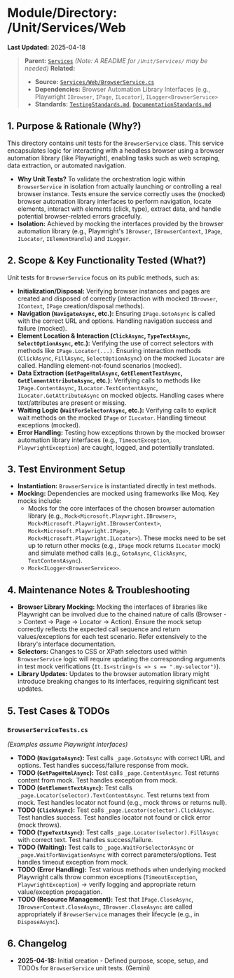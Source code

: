 # Module/Directory: /Unit/Services/Web

**Last Updated:** 2025-04-18

> **Parent:** [`Services`](../README.md)
> *(Note: A README for `/Unit/Services/` may be needed)*
> **Related:**
> * **Source:** [`Services/Web/BrowserService.cs`](../../../../api-server/Services/Web/BrowserService.cs)
> * **Dependencies:** Browser Automation Library Interfaces (e.g., Playwright `IBrowser`, `IPage`, `ILocator`), `ILogger<BrowserService>`
> * **Standards:** [`TestingStandards.md`](../../../../Docs/Development/TestingStandards.md), [`DocumentationStandards.md`](../../../../Docs/Development/DocumentationStandards.md)

## 1. Purpose & Rationale (Why?)

This directory contains unit tests for the `BrowserService` class. This service encapsulates logic for interacting with a headless browser using a browser automation library (like Playwright), enabling tasks such as web scraping, data extraction, or automated navigation.

* **Why Unit Tests?** To validate the orchestration logic within `BrowserService` in isolation from actually launching or controlling a real browser instance. Tests ensure the service correctly uses the (mocked) browser automation library interfaces to perform navigation, locate elements, interact with elements (click, type), extract data, and handle potential browser-related errors gracefully.
* **Isolation:** Achieved by mocking the interfaces provided by the browser automation library (e.g., Playwright's `IBrowser`, `IBrowserContext`, `IPage`, `ILocator`, `IElementHandle`) and `ILogger`.

## 2. Scope & Key Functionality Tested (What?)

Unit tests for `BrowserService` focus on its public methods, such as:

* **Initialization/Disposal:** Verifying browser instances and pages are created and disposed of correctly (interaction with mocked `IBrowser`, `IContext`, `IPage` creation/disposal methods).
* **Navigation (`NavigateAsync`, etc.):** Ensuring `IPage.GotoAsync` is called with the correct URL and options. Handling navigation success and failure (mocked).
* **Element Location & Interaction (`ClickAsync`, `TypeTextAsync`, `SelectOptionAsync`, etc.):** Verifying the use of correct selectors with methods like `IPage.Locator(...)`. Ensuring interaction methods (`ClickAsync`, `FillAsync`, `SelectOptionAsync`) on the mocked `ILocator` are called. Handling element-not-found scenarios (mocked).
* **Data Extraction (`GetPageHtmlAsync`, `GetElementTextAsync`, `GetElementAttributeAsync`, etc.):** Verifying calls to methods like `IPage.ContentAsync`, `ILocator.TextContentAsync`, `ILocator.GetAttributeAsync` on mocked objects. Handling cases where text/attributes are present or missing.
* **Waiting Logic (`WaitForSelectorAsync`, etc.):** Verifying calls to explicit wait methods on the mocked `IPage` or `ILocator`. Handling timeout exceptions (mocked).
* **Error Handling:** Testing how exceptions thrown by the mocked browser automation library interfaces (e.g., `TimeoutException`, `PlaywrightException`) are caught, logged, and potentially translated.

## 3. Test Environment Setup

* **Instantiation:** `BrowserService` is instantiated directly in test methods.
* **Mocking:** Dependencies are mocked using frameworks like Moq. Key mocks include:
    * Mocks for the core interfaces of the chosen browser automation library (e.g., `Mock<Microsoft.Playwright.IBrowser>`, `Mock<Microsoft.Playwright.IBrowserContext>`, `Mock<Microsoft.Playwright.IPage>`, `Mock<Microsoft.Playwright.ILocator>`). These mocks need to be set up to return other mocks (e.g., `IPage` mock returns `ILocator` mock) and simulate method calls (e.g., `GotoAsync`, `ClickAsync`, `TextContentAsync`).
    * `Mock<ILogger<BrowserService>>`.

## 4. Maintenance Notes & Troubleshooting

* **Browser Library Mocking:** Mocking the interfaces of libraries like Playwright can be involved due to the chained nature of calls (Browser -> Context -> Page -> Locator -> Action). Ensure the mock setup correctly reflects the expected call sequence and return values/exceptions for each test scenario. Refer extensively to the library's interface documentation.
* **Selectors:** Changes to CSS or XPath selectors used within `BrowserService` logic will require updating the corresponding arguments in test mock verifications (`It.Is<string>(s => s == ".my-selector")`).
* **Library Updates:** Updates to the browser automation library might introduce breaking changes to its interfaces, requiring significant test updates.

## 5. Test Cases & TODOs

### `BrowserServiceTests.cs`
*(Examples assume Playwright interfaces)*

* **TODO (`NavigateAsync`):** Test calls `_page.GotoAsync` with correct URL and options. Test handles success/failure response from mock.
* **TODO (`GetPageHtmlAsync`):** Test calls `_page.ContentAsync`. Test returns content from mock. Test handles exception from mock.
* **TODO (`GetElementTextAsync`):** Test calls `_page.Locator(selector).TextContentAsync`. Test returns text from mock. Test handles locator not found (e.g., mock throws or returns null).
* **TODO (`ClickAsync`):** Test calls `_page.Locator(selector).ClickAsync`. Test handles success. Test handles locator not found or click error (mock throws).
* **TODO (`TypeTextAsync`):** Test calls `_page.Locator(selector).FillAsync` with correct text. Test handles success/failure.
* **TODO (Waiting):** Test calls to `_page.WaitForSelectorAsync` or `_page.WaitForNavigationAsync` with correct parameters/options. Test handles timeout exception from mock.
* **TODO (Error Handling):** Test various methods when underlying mocked Playwright calls throw common exceptions (`TimeoutException`, `PlaywrightException`) -> verify logging and appropriate return value/exception propagation.
* **TODO (Resource Management):** Test that `IPage.CloseAsync`, `IBrowserContext.CloseAsync`, `IBrowser.CloseAsync` are called appropriately if `BrowserService` manages their lifecycle (e.g., in `DisposeAsync`).

## 6. Changelog

* **2025-04-18:** Initial creation - Defined purpose, scope, setup, and TODOs for `BrowserService` unit tests. (Gemini)

